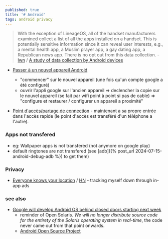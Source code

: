 ```yaml
---
published: true
title: '# Android'
tags: android privacy
---
```

> With the exception of LineageOS, all of the handset manufacturers examined collect a list of all the apps installed on a handset. This is potentially sensitive information since it can reveal user interests, e.g., a mental health app, a Muslim prayer app, a gay dating app, a Republican news app. There is no opt out from this data collection. - [lwn](https://lwn.net/Articles/872639/) / [ A study of data collection by Android devices](https://news.ycombinator.com/item?id=28875932)

- [Passer à un nouvel appareil Android](https://support.google.com/android/answer/6193424?hl=fr#zippy=%2Ceffectuer-la-transition-depuis-un-appareil-android)
	- "commencer" sur le nouvel appareil (une fois qu'un compte google a été configuré)
	- ouvrir l'appli google sur l'ancien appareil => declencher la copie sur le nouvel appareil (se fait par wifi point à point si pas de cable) => "configure et restaurer / configurer un appareil a proximité"
    
- [Point d'accès/partage de connection](https://support.google.com/android/answer/9059108?hl=fr) - maintenant a sa propre entrée dans l'accès rapide (le point d'accès est transféré d'un téléphone a l'autre).

### Apps not transfered
- eg: Wallpaper apps is not transfered (not anymore on google play)
- default ringtones are not transfered (see [adb]({% post_url 2024-07-15-android-debug-adb %}) to get them)

### Privacy
- [Everyone knows your location](https://timsh.org/tracking-myself-down-through-in-app-ads/) / [HN](https://news.ycombinator.com/item?id=42909921) - tracking myself down through in-app ads

### see also
- [Google will develop Android OS behind closed doors starting next week ](https://news.ycombinator.com/item?id=43484927)
	- reminder of Open Solaris. _We will no longer distribute source code for the entirety of the Solaris operating system in real-time_,  the code never came out from that point onwards.
    - [Android Open Source Project](https://source.android.com/)
